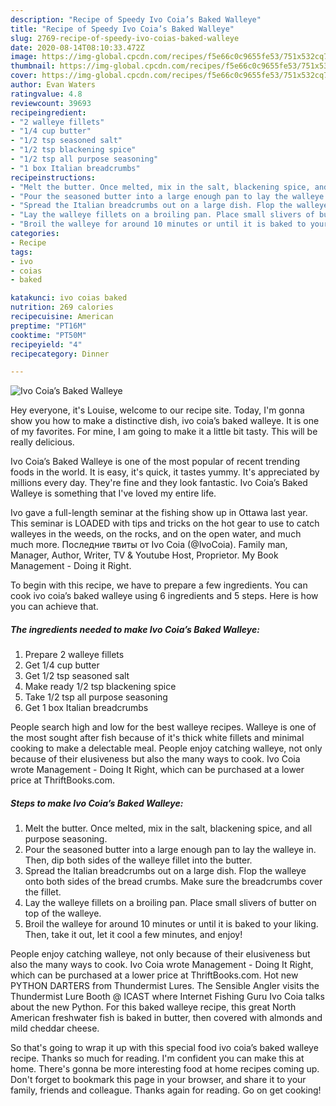 ```yaml
---
description: "Recipe of Speedy Ivo Coia’s Baked Walleye"
title: "Recipe of Speedy Ivo Coia’s Baked Walleye"
slug: 2769-recipe-of-speedy-ivo-coias-baked-walleye
date: 2020-08-14T08:10:33.472Z
image: https://img-global.cpcdn.com/recipes/f5e66c0c9655fe53/751x532cq70/ivo-coias-baked-walleye-recipe-main-photo.jpg
thumbnail: https://img-global.cpcdn.com/recipes/f5e66c0c9655fe53/751x532cq70/ivo-coias-baked-walleye-recipe-main-photo.jpg
cover: https://img-global.cpcdn.com/recipes/f5e66c0c9655fe53/751x532cq70/ivo-coias-baked-walleye-recipe-main-photo.jpg
author: Evan Waters
ratingvalue: 4.8
reviewcount: 39693
recipeingredient:
- "2 walleye fillets"
- "1/4 cup butter"
- "1/2 tsp seasoned salt"
- "1/2 tsp blackening spice"
- "1/2 tsp all purpose seasoning"
- "1 box Italian breadcrumbs"
recipeinstructions:
- "Melt the butter. Once melted, mix in the salt, blackening spice, and all purpose seasoning."
- "Pour the seasoned butter into a large enough pan to lay the walleye in. Then, dip both sides of the walleye fillet into the butter."
- "Spread the Italian breadcrumbs out on a large dish. Flop the walleye onto both sides of the bread crumbs. Make sure the breadcrumbs cover the fillet."
- "Lay the walleye fillets on a broiling pan. Place small slivers of butter on top of the walleye."
- "Broil the walleye for around 10 minutes or until it is baked to your liking. Then, take it out, let it cool a few minutes, and enjoy!"
categories:
- Recipe
tags:
- ivo
- coias
- baked

katakunci: ivo coias baked 
nutrition: 269 calories
recipecuisine: American
preptime: "PT16M"
cooktime: "PT50M"
recipeyield: "4"
recipecategory: Dinner

---
```



![Ivo Coia’s Baked Walleye](https://img-global.cpcdn.com/recipes/f5e66c0c9655fe53/751x532cq70/ivo-coias-baked-walleye-recipe-main-photo.jpg)

Hey everyone, it's Louise, welcome to our recipe site. Today, I'm gonna show you how to make a distinctive dish, ivo coia’s baked walleye. It is one of my favorites. For mine, I am going to make it a little bit tasty. This will be really delicious.

Ivo Coia’s Baked Walleye is one of the most popular of recent trending foods in the world. It is easy, it's quick, it tastes yummy. It's appreciated by millions every day. They're fine and they look fantastic. Ivo Coia’s Baked Walleye is something that I've loved my entire life.

Ivo gave a full-length seminar at the fishing show up in Ottawa last year. This seminar is LOADED with tips and tricks on the hot gear to use to catch walleyes in the weeds, on the rocks, and on the open water, and much much more. Последние твиты от Ivo Coia (@IvoCoia). Family man, Manager, Author, Writer, TV &amp; Youtube Host, Proprietor. My Book Management - Doing it Right.


To begin with this recipe, we have to prepare a few ingredients. You can cook ivo coia’s baked walleye using 6 ingredients and 5 steps. Here is how you can achieve that.

<!--inarticleads1-->

##### The ingredients needed to make Ivo Coia’s Baked Walleye:

1. Prepare 2 walleye fillets
1. Get 1/4 cup butter
1. Get 1/2 tsp seasoned salt
1. Make ready 1/2 tsp blackening spice
1. Take 1/2 tsp all purpose seasoning
1. Get 1 box Italian breadcrumbs


People search high and low for the best walleye recipes. Walleye is one of the most sought after fish because of it&#39;s thick white fillets and minimal cooking to make a delectable meal. People enjoy catching walleye, not only because of their elusiveness but also the many ways to cook. Ivo Coia wrote Management - Doing It Right, which can be purchased at a lower price at ThriftBooks.com. 

<!--inarticleads2-->

##### Steps to make Ivo Coia’s Baked Walleye:

1. Melt the butter. Once melted, mix in the salt, blackening spice, and all purpose seasoning.
1. Pour the seasoned butter into a large enough pan to lay the walleye in. Then, dip both sides of the walleye fillet into the butter.
1. Spread the Italian breadcrumbs out on a large dish. Flop the walleye onto both sides of the bread crumbs. Make sure the breadcrumbs cover the fillet.
1. Lay the walleye fillets on a broiling pan. Place small slivers of butter on top of the walleye.
1. Broil the walleye for around 10 minutes or until it is baked to your liking. Then, take it out, let it cool a few minutes, and enjoy!


People enjoy catching walleye, not only because of their elusiveness but also the many ways to cook. Ivo Coia wrote Management - Doing It Right, which can be purchased at a lower price at ThriftBooks.com. Hot new PYTHON DARTERS from Thundermist Lures. The Sensible Angler visits the Thundermist Lure Booth @ ICAST where Internet Fishing Guru Ivo Coia talks about the new Python. For this baked walleye recipe, this great North American freshwater fish is baked in butter, then covered with almonds and mild cheddar cheese. 

So that's going to wrap it up with this special food ivo coia’s baked walleye recipe. Thanks so much for reading. I'm confident you can make this at home. There's gonna be more interesting food at home recipes coming up. Don't forget to bookmark this page in your browser, and share it to your family, friends and colleague. Thanks again for reading. Go on get cooking!
